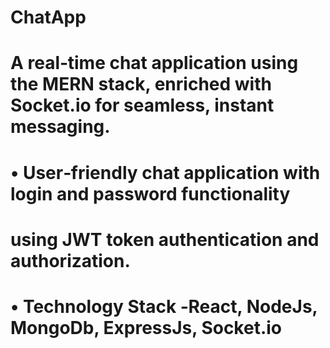 # ChatApp
# A real‑time chat application using the MERN stack, enriched with Socket.io for seamless, instant messaging.
# • User‑friendly chat application with login and password functionality
# using JWT token authentication and authorization.
# • Technology Stack ‑React, NodeJs, MongoDb, ExpressJs, Socket.io
